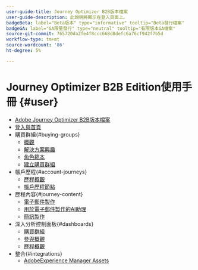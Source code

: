 ```yaml
---
user-guide-title: Journey Optimizer B2B版本檔案
user-guide-description: 此說明將顯示在登入頁面上。
badgeBeta: label="Beta版本" type="informative" tooltip="Beta發行檔案"
badgeGA: label="GA限量發行" type="neutral" tooltip="有限版本GA檔案"
source-git-commit: 765720da2fe4f8ccc668d8defc6a76cf942f7b5d
workflow-type: tm+mt
source-wordcount: '86'
ht-degree: 5%

---
```



# Journey Optimizer B2B Edition使用手冊 {#user}

+ [Adobe Journey Optimizer B2B版本檔案](guide-overview.md)
+ [登入與首頁](home-page.md)
+ 購買群組{#buying-groups}
   + [概觀](./buying-groups/buying-groups-overview.md)
   + [解決方案興趣](./buying-groups/solution-interests.md)
   + [角色範本](./buying-groups/buying-groups-role-templates.md)
   + [建立購買群組](./buying-groups/buying-groups-create.md)
+ 帳戶歷程{#account-journeys}
   + [歷程概觀](./journeys/journey-overview.md)
   + [帳戶歷程節點](./journeys/journey-nodes.md)
+ 歷程內容{#journey-content}
   + [電子郵件製作](./content/email-authoring.md)
   + [用於電子郵件製作的AI助理](./content/ai-assistant-emails.md)
   + [簡訊製作](./content/sms-authoring.md)
+ 深入分析控制面板{#dashboards}
   + [購買群組](./dashboards/buying-groups-dashboard.md)
   + [參與概觀](./dashboards/engagement-dashboard.md)
   + [歷程概觀](./dashboards/journeys-dashboard.md)
+ 整合{#integrations}
   + [AdobeExperience Manager Assets](./integrations/experience-manager-assets-integration.md)
